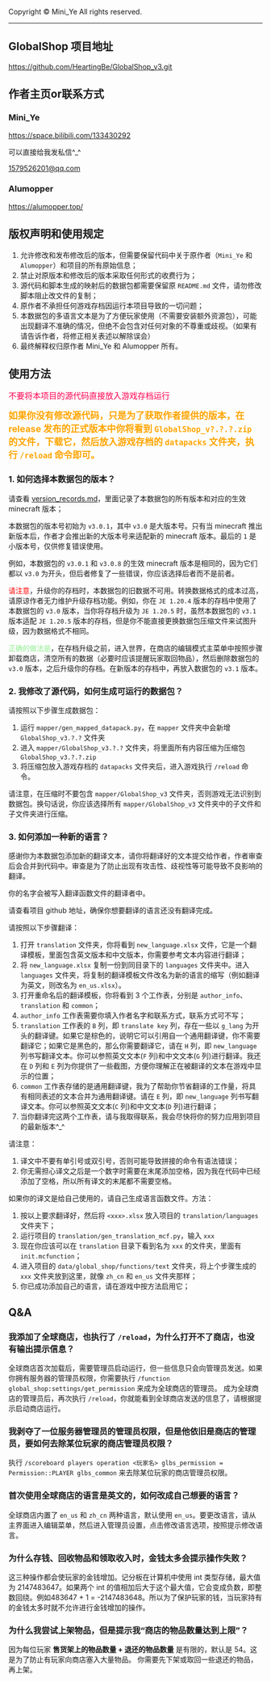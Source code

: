 Copyright © Mini_Ye All rights reserved.

---

## GlobalShop 项目地址
https://github.com/HeartingBe/GlobalShop_v3.git

## 作者主页or联系方式

### Mini_Ye

https://space.bilibili.com/133430292

可以直接给我发私信^_^

1579526201@qq.com

### Alumopper

https://alumopper.top/

## 版权声明和使用规定
1. 允许修改和发布修改后的版本，但需要保留代码中关于原作者（`Mini_Ye` 和 `Alumopper`）和项目的所有原始信息；
2. 禁止对原版本和修改后的版本采取任何形式的收费行为；
3. 源代码和脚本生成的映射后的数据包都需要保留原 `README.md` 文件，请勿修改脚本阻止改文件的复制；
4. 原作者不承担任何游戏存档因运行本项目导致的一切问题；
5. 本数据包的多语言文本是为了方便玩家使用（不需要安装额外资源包），可能出现翻译不准确的情况，但绝不会包含对任何对象的不尊重或歧视。（如果有请告诉作者，将修正相关表述以解除误会）
6. 最终解释权归原作者 Mini_Ye 和 Alumopper 所有。

## 使用方法
<font color=#FF0050 size=3>不要将本项目的源代码直接放入游戏存档运行</font>

**<font color=orange size=4>如果你没有修改源代码，只是为了获取作者提供的版本，在 release 发布的正式版本中你将看到 `GlobalShop_v?.?.?.zip` 的文件，下载它，然后放入游戏存档的 `datapacks` 文件夹，执行 `/reload` 命令即可。</font>**

### 1. 如何选择本数据包的版本？
请查看 [version_records.md](version_records.md)，里面记录了本数据包的所有版本和对应的生效 minecraft 版本；

本数据包的版本号初始为 `v3.0.1`，其中 `v3.0` 是大版本号。只有当 minecraft 推出新版本后，作者才会推出新的大版本号来适配新的 minecraft 版本。最后的 `1` 是小版本号，仅供修复错误使用。

例如，本数据包的 `v3.0.1` 和 `v3.0.8` 的生效 minecraft 版本是相同的，因为它们都以 `v3.0` 为开头，但后者修复了一些错误，你应该选择后者而不是前者。

<font color=red>请注意</font>，升级你的存档时，本数据包的旧数据不可用。转换数据格式的成本过高，请原谅作者无力维护升级存档功能。例如，你在 `JE 1.20.4` 版本的存档中使用了本数据包的 `v3.0` 版本，当你将存档升级为 `JE 1.20.5` 时，虽然本数据包的 `v3.1` 版本适配 `JE 1.20.5` 版本的存档，但是你不能直接更换数据包压缩文件来试图升级，因为数据格式不相同。

<font color=lightgreen>正确的做法是</font>，在存档升级之前，进入世界，在商店的编辑模式主菜单中按照步骤卸载商店，清空所有的数据（必要时应该提醒玩家取回物品），然后删除数据包的 `v3.0` 版本，之后升级你的存档。在新版本的存档中，再放入数据包的 `v3.1` 版本。

### 2. 我修改了源代码，如何生成可运行的数据包？
请按照以下步骤生成数据包：
1. 运行 `mapper/gen_mapped_datapack.py`，在 `mapper` 文件夹中会新增 `GlobalShop_v3.?.?` 文件夹
2. 进入 `mapper/GlobalShop_v3.?.?` 文件夹，将里面所有内容压缩为压缩包 `GlobalShop_v3.?.?.zip`
3. 将压缩包放入游戏存档的 `datapacks` 文件夹后，进入游戏执行 `/reload` 命令。

请注意，在压缩时不要包含 `mapper/GlobalShop_v3` 文件夹，否则游戏无法识别到数据包。换句话说，你应该选择所有 `mapper/GlobalShop_v3` 文件夹中的子文件和子文件夹进行压缩。

### 3. 如何添加一种新的语言？
感谢你为本数据包添加新的翻译文本，请你将翻译好的文本提交给作者，作者审查后会合并到代码中。审查是为了防止出现有攻击性、歧视性等可能导致不良影响的翻译。

你的名字会被写入翻译函数文件的翻译者中。

请查看项目 github 地址，确保你想要翻译的语言还没有翻译完成。

请按照以下步骤翻译：
1. 打开 `translation` 文件夹，你将看到 `new_language.xlsx` 文件，它是一个翻译模板，里面包含英文版本和中文版本，你需要参考文本内容进行翻译；
2. 将 `new_language.xlsx` 复制一份到同目录下的 `languages` 文件夹中。进入 `languages` 文件夹，将复制的翻译模板文件改名为新的语言的缩写（例如翻译为英文，则改名为 `en_us.xlsx`）。
3. 打开重命名后的翻译模板，你将看到 3 个工作表，分别是 `author_info`、`translation` 和 `common`；
4. `author_info` 工作表需要你填入作者名字和联系方式，联系方式可不写；
5. `translation` 工作表的 `B` 列，即 `translate key` 列，存在一些以 `g_lang` 为开头的翻译键。如果它是棕色的，说明它可以引用自一个通用翻译键，你不需要翻译它；如果它是黑色的，那么你需要翻译它，请在 `H` 列，即 `new_language` 列书写翻译文本。你可以参照英文文本(`F` 列)和中文文本(`G` 列)进行翻译。我还在 `D` 列和 `E` 列为你提供了一些截图，方便你理解正在被翻译的文本在游戏中显示的位置；
6. `common` 工作表存储的是通用翻译键，我为了帮助你节省翻译的工作量，将具有相同表述的文本合并为通用翻译键。请在 `E` 列，即 `new_language` 列书写翻译文本。你可以参照英文文本(`C` 列)和中文文本(`D` 列)进行翻译；
7. 当你翻译完这两个工作表，请与我取得联系，我会尽快将你的努力应用到项目的最新版本^_^

请注意：
1. 译文中不要有单引号或双引号，否则可能导致拼接的命令有语法错误；
2. 你无需担心译文之后是一个数字时需要在末尾添加空格，因为我在代码中已经添加了空格，所以所有译文的末尾都不需要空格。

如果你的译文是给自己使用的，请自己生成语言函数文件。方法：
1. 按以上要求翻译好，然后将 `<xxx>.xlsx` 放入项目的 `translation/languages` 文件夹下；
2. 运行项目的 `translation/gen_translation_mcf.py`，输入 `xxx`
3. 现在你应该可以在 `translation` 目录下看到名为 `xxx` 的文件夹，里面有 `init.mcfunction`；
4. 进入项目的 `data/global_shop/functions/text` 文件夹，将上个步骤生成的 `xxx` 文件夹放到这里，就像 `zh_cn` 和 `en_us` 文件夹那样；
5. 你已成功添加自己的语言，请在游戏中按方法启用它；

## Q&A
### 我添加了全球商店，也执行了 `/reload`，为什么打开不了商店，也没有输出提示信息？
全球商店首次加载后，需要管理员启动运行，但一些信息只会向管理员发送。如果你拥有服务器的管理员权限，你需要执行 `/function global_shop:settings/get_permission` 来成为全球商店的管理员。
成为全球商店的管理员后，再次执行 `/reload`，你就能看到全球商店发送的信息了，请根据提示启动商店运行。

### 我剥夺了一位服务器管理员的管理员权限，但是他依旧是商店的管理员，要如何去除某位玩家的商店管理员权限？
执行 `/scoreboard players operation <玩家名> glbs_permission = Permission::PLAYER glbs_common` 来去除某位玩家的商店管理员权限。

### 首次使用全球商店的语言是英文的，如何改成自己想要的语言？
全球商店内置了 `en_us` 和 `zh_cn` 两种语言，默认使用 `en_us`。要更改语言，请从主界面进入编辑菜单，然后进入管理员设置，点击修改语言选项，按照提示修改语言。

### 为什么存钱、回收物品和领取收入时，金钱太多会提示操作失败？
这三种操作都会使玩家的金钱增加。记分板在计算机中使用 int 类型存储，最大值为 2147483647。如果两个 int 的值相加后大于这个最大值，它会变成负数，即整数回绕。例如483647 + 1 = -2147483648。所以为了保护玩家的钱，当玩家持有的金钱太多时就不允许进行金钱增加的操作。

### 为什么我尝试上架物品，但是提示我“商店的物品数量达到上限”？
因为每位玩家 **售货架上的物品数量 + 退还的物品数量** 是有限的，默认是 54。这是为了防止有玩家向商店塞入大量物品。
你需要先下架或取回一些退还的物品，再上架。